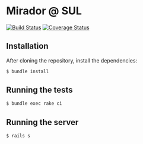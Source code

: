# Mirador @ SUL
[![Build Status](https://travis-ci.org/sul-dlss/mirador_sul.svg?branch=master)](https://travis-ci.org/sul-dlss/mirador_sul) [![Coverage Status](https://coveralls.io/repos/github/sul-dlss/mirador_sul/badge.svg?branch=update-readme)](https://coveralls.io/github/sul-dlss/mirador_sul?branch=update-readme)

## Installation

After cloning the repository, install the dependencies:

```sh
$ bundle install
```

## Running the tests

```sh
$ bundle exec rake ci
```

## Running the server

```sh
$ rails s
```
